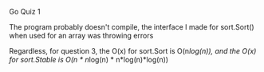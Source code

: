 Go Quiz 1

The program probably doesn't compile, the interface I made for sort.Sort() when used for an array was throwing errors

Regardless, for question 3, the O(x) for sort.Sort is O(n*log(n)), and the O(x) for sort.Stable is O(n * n*log(n) * n*log(n)*log(n))
